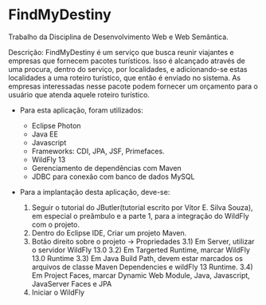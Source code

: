 # FindMyDestiny
Trabalho da Disciplina de Desenvolvimento Web e Web Semântica.

Descrição: FindMyDestiny é um serviço que busca reunir viajantes e empresas que fornecem pacotes turísticos. Isso é alcançado através de uma procura, dentro do serviço, por localidades, e adicionando-se estas localidades a uma roteiro turístico, que então é enviado no sistema.
As empresas interessadas nesse pacote podem fornecer um orçamento para o usuário que atenda aquele roteiro turístico.

* Para esta aplicação, foram utilizados:
	- Eclipse Photon
	- Java EE
	- Javascript
	- Frameworks: CDI, JPA, JSF, Primefaces.
	- WildFly 13
	- Gerenciamento de dependências com Maven
	- JDBC para conexão com banco de dados MySQL

* Para a implantação desta aplicação, deve-se:
	1) Seguir o tutorial do JButler(tutorial escrito por Vítor E. Silva Souza), em especial o preâmbulo e a parte 1, para a integração do WildFly com o projeto.
	2) Dentro do Eclipse IDE, Criar um projeto Maven.
	3) Botão direito sobre o projeto -> Propriedades
		3.1) Em Server, utilizar o servidor WildFly 13.0
		3.2) Em Targerted Runtime, marcar WildFly 13.0 Runtime
		3.3) Em Java Build Path, devem estar marcados os arquivos de classe Maven Dependencies e wildFly 13 Runtime.
		3.4) Em Project Faces, marcar Dynamic Web Module, Java, Javascript, JavaServer Faces e JPA
	4) Iniciar o WildFly
